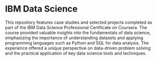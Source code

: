 # IBM Data Science 

This repository features case studies and selected projects completed as part of the IBM Data Science Professional Certificate on Coursera. The course provided valuable insights into the fundamentals of data science, emphasizing the importance of understanding datasets and applying programming languages such as Python and SQL for data analysis. The experience offered a unique perspective on data-driven problem solving and the practical application of key data science tools and techniques.
